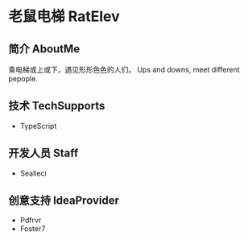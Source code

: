 # 老鼠电梯 RatElev

## 简介 AboutMe

乘电梯或上或下，遇见形形色色的人们。
Ups and downs, meet different pepople.

## 技术 TechSupports

- TypeScript

## 开发人员 Staff

- Sealleci

## 创意支持 IdeaProvider

- Pdfrvr
- Foster7

